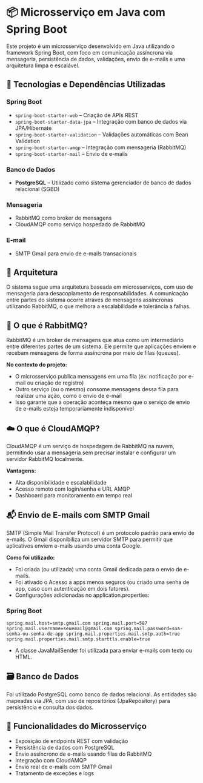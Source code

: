 # 📦 Microsserviço em Java com Spring Boot

Este projeto é um microsserviço desenvolvido em Java utilizando o framework Spring Boot, com foco em comunicação assíncrona via mensageria, persistência de dados, validações, envio de e-mails e uma arquitetura limpa e escalável.

## 🧰 Tecnologias e Dependências Utilizadas

### Spring Boot
- `spring-boot-starter-web` – Criação de APIs REST
- `spring-boot-starter-data-jpa` – Integração com banco de dados via JPA/Hibernate
- `spring-boot-starter-validation` – Validações automáticas com Bean Validation
- `spring-boot-starter-amqp` – Integração com mensageria (RabbitMQ)
- `spring-boot-starter-mail` – Envio de e-mails

### Banco de Dados
- **PostgreSQL** – Utilizado como sistema gerenciador de banco de dados relacional (SGBD)

### Mensageria
- RabbitMQ como broker de mensagens
- CloudAMQP como serviço hospedado de RabbitMQ

### E-mail
- SMTP Gmail para envio de e-mails transacionais

## 🧱 Arquitetura

O sistema segue uma arquitetura baseada em microsserviços, com uso de mensageria para desacoplamento de responsabilidades. A comunicação entre partes do sistema ocorre através de mensagens assíncronas utilizando RabbitMQ, o que melhora a escalabilidade e tolerância a falhas.

## 🐇 O que é RabbitMQ?

RabbitMQ é um broker de mensagens que atua como um intermediário entre diferentes partes de um sistema. Ele permite que aplicações enviem e recebam mensagens de forma assíncrona por meio de filas (queues).

**No contexto do projeto:**
- O microsserviço publica mensagens em uma fila (ex: notificação por e-mail ou criação de registro)
- Outro serviço (ou o mesmo) consome mensagens dessa fila para realizar uma ação, como o envio de e-mail
- Isso garante que a operação aconteça mesmo que o serviço de envio de e-mails esteja temporariamente indisponível

## ☁️ O que é CloudAMQP?

CloudAMQP é um serviço de hospedagem de RabbitMQ na nuvem, permitindo usar a mensageria sem precisar instalar e configurar um servidor RabbitMQ localmente.

**Vantagens:**
- Alta disponibilidade e escalabilidade
- Acesso remoto com login/senha e URL AMQP
- Dashboard para monitoramento em tempo real

## 📬 Envio de E-mails com SMTP Gmail

SMTP (Simple Mail Transfer Protocol) é um protocolo padrão para envio de e-mails. O Gmail disponibiliza um servidor SMTP para permitir que aplicativos enviem e-mails usando uma conta Google.

**Como foi utilizado:**
- Foi criada (ou utilizada) uma conta Gmail dedicada para o envio de e-mails.
- Foi ativado o Acesso a apps menos seguros (ou criado uma senha de app, caso com autenticação em dois fatores).
- Configurações adicionadas no application.properties:

### Spring Boot
`spring.mail.host=smtp.gmail.com
spring.mail.port=587
spring.mail.username=seuemail@gmail.com
spring.mail.password=sua-senha-ou-senha-de-app
spring.mail.properties.mail.smtp.auth=true
spring.mail.properties.mail.smtp.starttls.enable=true`

- A classe JavaMailSender foi utilizada para enviar e-mails com texto ou HTML.

## 🗃️ Banco de Dados

Foi utilizado PostgreSQL como banco de dados relacional. As entidades são mapeadas via JPA, com uso de repositórios (JpaRepository) para persistência e consulta dos dados.

## 🧪 Funcionalidades do Microsserviço

- Exposição de endpoints REST com validação
- Persistência de dados com PostgreSQL
- Envio assíncrono de e-mails usando filas do RabbitMQ
- Integração com CloudAMQP
- Envio real de e-mails com SMTP Gmail
- Tratamento de exceções e logs
